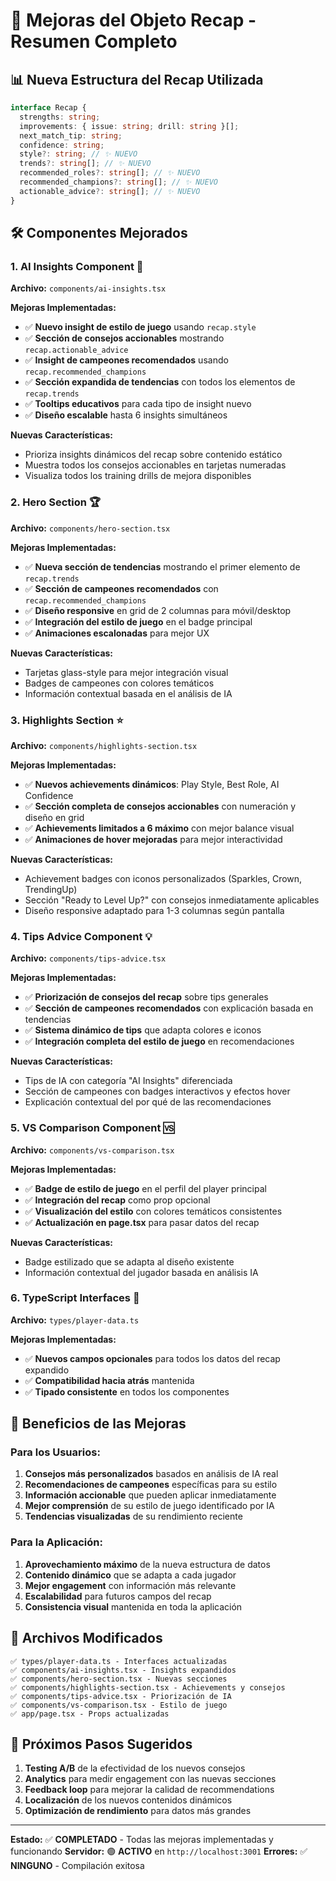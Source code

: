 # 🚀 Mejoras del Objeto Recap - Resumen Completo

## 📊 Nueva Estructura del Recap Utilizada

```typescript
interface Recap {
  strengths: string;
  improvements: { issue: string; drill: string }[];
  next_match_tip: string;
  confidence: string;
  style?: string; // ✨ NUEVO
  trends?: string[]; // ✨ NUEVO
  recommended_roles?: string[]; // ✨ NUEVO
  recommended_champions?: string[]; // ✨ NUEVO
  actionable_advice?: string[]; // ✨ NUEVO
}
```

## 🛠️ Componentes Mejorados

### 1. **AI Insights Component** 🧠

**Archivo:** `components/ai-insights.tsx`

**Mejoras Implementadas:**

- ✅ **Nuevo insight de estilo de juego** usando `recap.style`
- ✅ **Sección de consejos accionables** mostrando `recap.actionable_advice`
- ✅ **Insight de campeones recomendados** usando `recap.recommended_champions`
- ✅ **Sección expandida de tendencias** con todos los elementos de `recap.trends`
- ✅ **Tooltips educativos** para cada tipo de insight nuevo
- ✅ **Diseño escalable** hasta 6 insights simultáneos

**Nuevas Características:**

- Prioriza insights dinámicos del recap sobre contenido estático
- Muestra todos los consejos accionables en tarjetas numeradas
- Visualiza todos los training drills de mejora disponibles

### 2. **Hero Section** 🏆

**Archivo:** `components/hero-section.tsx`

**Mejoras Implementadas:**

- ✅ **Nueva sección de tendencias** mostrando el primer elemento de `recap.trends`
- ✅ **Sección de campeones recomendados** con `recap.recommended_champions`
- ✅ **Diseño responsive** en grid de 2 columnas para móvil/desktop
- ✅ **Integración del estilo de juego** en el badge principal
- ✅ **Animaciones escalonadas** para mejor UX

**Nuevas Características:**

- Tarjetas glass-style para mejor integración visual
- Badges de campeones con colores temáticos
- Información contextual basada en el análisis de IA

### 3. **Highlights Section** ⭐

**Archivo:** `components/highlights-section.tsx`

**Mejoras Implementadas:**

- ✅ **Nuevos achievements dinámicos**: Play Style, Best Role, AI Confidence
- ✅ **Sección completa de consejos accionables** con numeración y diseño en grid
- ✅ **Achievements limitados a 6 máximo** con mejor balance visual
- ✅ **Animaciones de hover mejoradas** para mejor interactividad

**Nuevas Características:**

- Achievement badges con iconos personalizados (Sparkles, Crown, TrendingUp)
- Sección "Ready to Level Up?" con consejos inmediatamente aplicables
- Diseño responsive adaptado para 1-3 columnas según pantalla

### 4. **Tips Advice Component** 💡

**Archivo:** `components/tips-advice.tsx`

**Mejoras Implementadas:**

- ✅ **Priorización de consejos del recap** sobre tips generales
- ✅ **Sección de campeones recomendados** con explicación basada en tendencias
- ✅ **Sistema dinámico de tips** que adapta colores e iconos
- ✅ **Integración completa del estilo de juego** en recomendaciones

**Nuevas Características:**

- Tips de IA con categoría "AI Insights" diferenciada
- Sección de campeones con badges interactivos y efectos hover
- Explicación contextual del por qué de las recomendaciones

### 5. **VS Comparison Component** 🆚

**Archivo:** `components/vs-comparison.tsx`

**Mejoras Implementadas:**

- ✅ **Badge de estilo de juego** en el perfil del player principal
- ✅ **Integración del recap** como prop opcional
- ✅ **Visualización del estilo** con colores temáticos consistentes
- ✅ **Actualización en page.tsx** para pasar datos del recap

**Nuevas Características:**

- Badge estilizado que se adapta al diseño existente
- Información contextual del jugador basada en análisis IA

### 6. **TypeScript Interfaces** 📝

**Archivo:** `types/player-data.ts`

**Mejoras Implementadas:**

- ✅ **Nuevos campos opcionales** para todos los datos del recap expandido
- ✅ **Compatibilidad hacia atrás** mantenida
- ✅ **Tipado consistente** en todos los componentes

## 🎯 Beneficios de las Mejoras

### **Para los Usuarios:**

1. **Consejos más personalizados** basados en análisis de IA real
2. **Recomendaciones de campeones** específicas para su estilo
3. **Información accionable** que pueden aplicar inmediatamente
4. **Mejor comprensión** de su estilo de juego identificado por IA
5. **Tendencias visualizadas** de su rendimiento reciente

### **Para la Aplicación:**

1. **Aprovechamiento máximo** de la nueva estructura de datos
2. **Contenido dinámico** que se adapta a cada jugador
3. **Mejor engagement** con información más relevante
4. **Escalabilidad** para futuros campos del recap
5. **Consistencia visual** mantenida en toda la aplicación

## 🔧 Archivos Modificados

```
✅ types/player-data.ts - Interfaces actualizadas
✅ components/ai-insights.tsx - Insights expandidos
✅ components/hero-section.tsx - Nuevas secciones
✅ components/highlights-section.tsx - Achievements y consejos
✅ components/tips-advice.tsx - Priorización de IA
✅ components/vs-comparison.tsx - Estilo de juego
✅ app/page.tsx - Props actualizadas
```

## 🚀 Próximos Pasos Sugeridos

1. **Testing A/B** de la efectividad de los nuevos consejos
2. **Analytics** para medir engagement con las nuevas secciones
3. **Feedback loop** para mejorar la calidad de recommendations
4. **Localización** de los nuevos contenidos dinámicos
5. **Optimización de rendimiento** para datos más grandes

---

**Estado:** ✅ **COMPLETADO** - Todas las mejoras implementadas y funcionando
**Servidor:** 🟢 **ACTIVO** en `http://localhost:3001`
**Errores:** ✅ **NINGUNO** - Compilación exitosa
